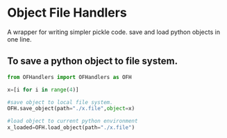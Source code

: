 # Object File Handlers

A wrapper for writing simpler pickle code. save and load python objects in one line.

## To save a python object to file system.

```python
from OFHandlers import OFHandlers as OFH

x=[i for i in range(4)]

#save object to local file system.
OFH.save_object(path="./x.file",object=x)

#load object to current python environment
x_loaded=OFH.load_object(path="./x.file")

```